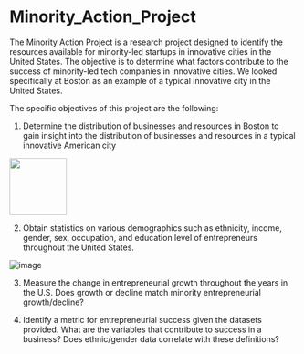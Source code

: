 # Minority_Action_Project

The Minority Action Project is a research project designed to identify the resources available for
minority-led startups in innovative cities in the United States. The objective is to determine what factors contribute to the
success of minority-led tech companies in innovative cities. We looked specifically at Boston as an
example of a typical innovative city in the United States. 


The specific objectives of this project are the following:
1. Determine the distribution of businesses and resources in Boston to gain insight into the distribution of
businesses and resources in a typical innovative American city

<img src="[https://your-image-url.type](https://github.com/fordivyav/Minority_Action_Project/assets/20211731/2668802c-1ec0-4413-8dad-fc307361e8ed)" width="100" height="100">


2. Obtain statistics on various demographics such as ethnicity, income, gender, sex, occupation, and
education level of entrepreneurs throughout the United States.

![image](https://github.com/fordivyav/Minority_Action_Project/assets/20211731/18bf2257-f107-46de-bea6-a63e0c62fcf1)

3. Measure the change in entrepreneurial growth throughout the years in the U.S. Does growth or decline
match minority entrepreneurial growth/decline?

4. Identify a metric for entrepreneurial success given the datasets provided. What are the variables that
contribute to success in a business? Does ethnic/gender data correlate with these definitions?
